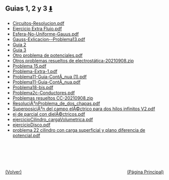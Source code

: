 
<html>
<body>
<h2>Guias 1, 2 y 3 <a href="https://downgit.github.io/#/home?url=https://github.com/Apuntes-FIUBA/Apuntes-Electronica/tree/main/82 - Física/8202 - Fisica II/Guias de Problemas/Material y Soluciones/Guias 1, 2 y 3" style="font-size:20px">  ⬇️ </a></h2>
<ul>
    <li><a href="Circuitos-Resolucion.pdf">Circuitos-Resolucion.pdf</a></li>
    <li><a href="Ejercicio Extra Flujo.pdf">Ejercicio Extra Flujo.pdf</a></li>
    <li><a href="Esfera-No-Uniforme-Gauus.pdf">Esfera-No-Uniforme-Gauus.pdf</a></li>
    <li><a href="Gauss-Exlicacion--Problema13.pdf">Gauss-Exlicacion--Problema13.pdf</a></li>
    <li><a href="Guia 2">Guia 2</a></li>
    <li><a href="Guia 3">Guia 3</a></li>
    <li><a href="Otro problema de potenciales.pdf">Otro problema de potenciales.pdf</a></li>
    <li><a href="Otros problemas resueltos de electrostática-20210908.zip">Otros problemas resueltos de electrostática-20210908.zip</a></li>
    <li><a href="Problema 15.pdf">Problema 15.pdf</a></li>
    <li><a href="Problema-Extra-1.pdf">Problema-Extra-1.pdf</a></li>
    <li><a href="Problema11-Guia-ContÃ_nua (1).pdf">Problema11-Guia-ContÃ_nua (1).pdf</a></li>
    <li><a href="Problema11-Guia-ContÃ_nua.pdf">Problema11-Guia-ContÃ_nua.pdf</a></li>
    <li><a href="Problema18-bis.pdf">Problema18-bis.pdf</a></li>
    <li><a href="Problema2c-Conductores.pdf">Problema2c-Conductores.pdf</a></li>
    <li><a href="Problemas resueltos CC-20210908.zip">Problemas resueltos CC-20210908.zip</a></li>
    <li><a href="ResoluciÃ³nProblema_de_dos_chapas.pdf">ResoluciÃ³nProblema_de_dos_chapas.pdf</a></li>
    <li><a href="SuperposiciÃ³n del campo elÃ©ctrico para dos hilos infinitos V2.pdf">SuperposiciÃ³n del campo elÃ©ctrico para dos hilos infinitos V2.pdf</a></li>
    <li><a href="ej de parcial con dielÃ©ctricos.pdf">ej de parcial con dielÃ©ctricos.pdf</a></li>
    <li><a href="ejercicioCilindro_cargaVolumetrica.pdf">ejercicioCilindro_cargaVolumetrica.pdf</a></li>
    <li><a href="ejercicioDisco.pdf">ejercicioDisco.pdf</a></li>
    <li><a href="problema 22  cilindro con carga superficial y plano diferencia de potencial.pdf">problema 22  cilindro con carga superficial y plano diferencia de potencial.pdf</a></li>
</ul>
</body>
</html>











<br><br><br><br><br><a href="../" style="float: left">(Volver)</a> <a href="https://apuntes-fiuba.github.io/Apuntes-Electronica" style="float: right">(Página Principal)</a>
